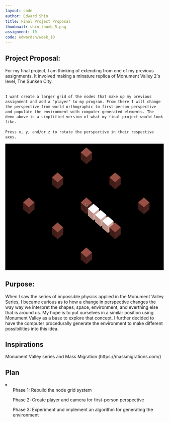 ```yaml
---
layout: code
author: Edward Shin
title: Final Project Proposal
thumbnail: shin_thumb_5.png
assignment: 10
code: edwardsh/week_10
---
```


<h2>Project Proposal:</h2>

<p>
    For my final project, I am thinking of extending from one of my previous assignments. It involved making a minature replica of Monument Valley 2's level, The Sunken City.<br /><br />

    I want create a larger grid of the nodes that make up my previous assignment and add a "player" to my program. From there I will change the perspective from world orthographic to first-person perspective and populate the environment with computer generated elements. The demo above is a simplified version of what my final project would look like.

    Press x, y, and/or z to rotate the perspective in their respective axes.
</p>

<img src="img/edwardsh/nodes.gif" alt="Mini Sunken City" height="400" width="600">

<h2>Purpose: </h2>

<p>
    When I saw the series of impossible physics applied in the Monument Valley Series, I became curious as to how a change in perspective changes the way way we interpret the shapes, space, environment, and everthing else that is around us. My hope is to put ourselves in a similar position using Monument Valley as a base to explore that concept. I further decided to have the computer procedurally generate the environment to make different possibilities into this idea.
</p>

<h2>Inspirations</h2>

<p>
    Monument Valley series and Mass Migration (https://massmigrations.com/)
</p>

<h2>Plan</h2>

<p>
    <li>
        <ol>Phase 1: Rebuild the node grid system </ol>
        <ol>Phase 2: Create player and camera for first-person perspective </ol>
        <ol>Phase 3: Experiment and implement an algorithm for generating the environment </ol>
    </li>
</p>

